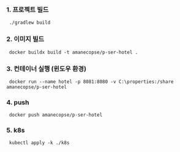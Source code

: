 ### 1. 프로젝트 빌드
```shell
 ./gradlew build
```
### 2. 이미지 빌드
```shell
 docker buildx build -t amanecopse/p-ser-hotel .
```
### 3. 컨테이너 실행 (윈도우 환경)
```shell
 docker run --name hotel -p 8081:8080 -v C:\properties:/share amanecopse/p-ser-hotel
```
### 4. push
```shell
 docker push amanecopse/p-ser-hotel
```
### 5. k8s
```shell
 kubectl apply -k ./k8s
```